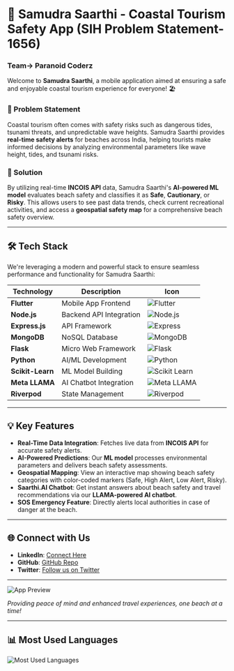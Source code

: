 # 🌊 Samudra Saarthi - Coastal Tourism Safety App (SIH Problem Statement- 1656)
### Team-> Paranoid Coderz

Welcome to **Samudra Saarthi**, a mobile application aimed at ensuring a safe and enjoyable coastal tourism experience for everyone! 🏖️

### 📜 Problem Statement
Coastal tourism often comes with safety risks such as dangerous tides, tsunami threats, and unpredictable wave heights. Samudra Saarthi provides **real-time safety alerts** for beaches across India, helping tourists make informed decisions by analyzing environmental parameters like wave height, tides, and tsunami risks.

### 🚀 Solution

By utilizing real-time **INCOIS API** data, Samudra Saarthi's **AI-powered ML model** evaluates beach safety and classifies it as **Safe**, **Cautionary**, or **Risky**. This allows users to see past data trends, check current recreational activities, and access a **geospatial safety map** for a comprehensive beach safety overview.

---

## 🛠️ Tech Stack

We're leveraging a modern and powerful stack to ensure seamless performance and functionality for Samudra Saarthi:

| **Technology**  | **Description**  | **Icon** |
|-----------------|------------------|----------|
| **Flutter**     | Mobile App Frontend | ![Flutter](https://img.icons8.com/color/48/000000/flutter.png) |
| **Node.js**     | Backend API Integration | ![Node.js](https://img.icons8.com/color/48/000000/nodejs.png) |
| **Express.js**  | API Framework | ![Express](https://www.google.com/url?sa=i&url=https%3A%2F%2Fblog.amt.in%2Findex.php%2F2017%2F12%2F14%2Fintroduction-to-express-js%2F&psig=AOvVaw2f2J2yFuChuc_dmgsYmXdt&ust=1726929501625000&source=images&cd=vfe&opi=89978449&ved=0CBEQjRxqFwoTCNC6zOzf0YgDFQAAAAAdAAAAABAJ) |
| **MongoDB**     | NoSQL Database | ![MongoDB](https://img.icons8.com/color/48/000000/mongodb.png) |
| **Flask**       | Micro Web Framework | ![Flask](https://img.icons8.com/ios-filled/50/000000/flask.png) |
| **Python**      | AI/ML Development | ![Python](https://img.icons8.com/color/48/000000/python.png) |
| **Scikit-Learn**| ML Model Building | ![Scikit Learn](https://img.icons8.com/color/48/000000/scikit-learn.png) |
| **Meta LLAMA**  | AI Chatbot Integration | ![Meta LLAMA](https://img.icons8.com/doodle/48/000000/artificial-intelligence.png) |
| **Riverpod**    | State Management | ![Riverpod](https://img.icons8.com/ios-filled/50/000000/lifecycle.png) |

---

## 💡 Key Features

- **Real-Time Data Integration**: Fetches live data from **INCOIS API** for accurate safety alerts.
- **AI-Powered Predictions**: Our **ML model** processes environmental parameters and delivers beach safety assessments.
- **Geospatial Mapping**: View an interactive map showing beach safety categories with color-coded markers (Safe, High Alert, Low Alert, Risky).
- **Saarthi.AI Chatbot**: Get instant answers about beach safety and travel recommendations via our **LLAMA-powered AI chatbot**.
- **SOS Emergency Feature**: Directly alerts local authorities in case of danger at the beach.
  
---

## 🌐 Connect with Us

- **LinkedIn**: [Connect Here](https://www.linkedin.com)
- **GitHub**: [GitHub Repo](https://www.github.com)
- **Twitter**: [Follow us on Twitter](https://www.twitter.com)

---

![App Preview](https://img.icons8.com/clouds/100/000000/app.png) 

*Providing peace of mind and enhanced travel experiences, one beach at a time!*

---

## 📊 Most Used Languages

![Most Used Languages](https://github-readme-stats.vercel.app/api/top-langs/?username=yourusername&layout=compact)

